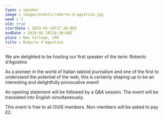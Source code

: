 ```yaml
---
types : speaker
image : images/events/roberto-d-agostino.jpg
week : 2
old: true
startDate : 2019-05-10T17:30:00Z
endDate : 2019-05-10T18:30:00Z
place : New College, LR6
title : Roberto d'Agostino
---
```


We are delighted to be hosting our first speaker of the term: Roberto d'Agostino

As a pioneer in the world of Italian tabloid journalism and one of the first to understand the potential of the web, this is certainly shaping up to be an interesting and delightfully provocative event! 

An opening statement will be followed by a Q&A session. The event will be translated into English simultaneously. 

This event is free to all OUIS members. Non-members will be asked to pay £2.

